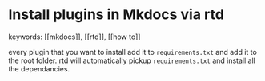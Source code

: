 # Install plugins in Mkdocs via rtd
keywords: [[mkdocs]], [[rtd]], [[how to]]

every plugin that you want to install add it to `requirements.txt` and add it to the root folder. rtd will automatically pickup `requirements.txt` and install all the dependancies. 